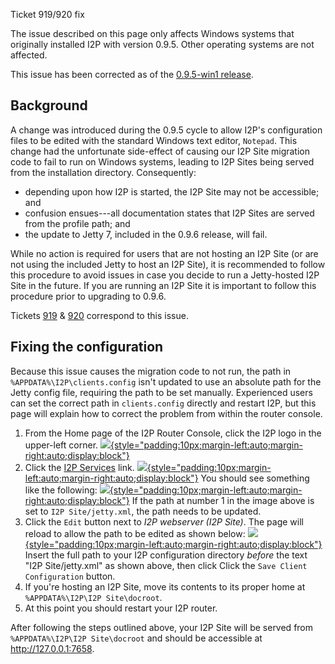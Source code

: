  Ticket 919/920
fix 

The issue described on this page only affects Windows systems that
originally installed I2P with version 0.9.5. Other operating systems are
not affected.

This issue has been corrected as of the [0.9.5-win1
release]().

## Background

A change was introduced during the 0.9.5 cycle to allow I2P\'s
configuration files to be edited with the standard Windows text editor,
`Notepad`. This change had the unfortunate side-effect of causing our
I2P Site migration code to fail to run on Windows systems, leading to
I2P Sites being served from the installation directory. Consequently:

- depending upon how I2P is started, the I2P Site may not be
 accessible; and
- confusion ensues---all documentation states that I2P Sites are
 served from the profile path; and
- the update to Jetty 7, included in the 0.9.6 release, will fail.

While no action is required for users that are not hosting an I2P Site
(or are not using the included Jetty to host an I2P Site), it is
recommended to follow this procedure to avoid issues in case you decide
to run a Jetty-hosted I2P Site in the future. If you are running an I2P
Site it is important to follow this procedure prior to upgrading to
0.9.6.

Tickets [919](https://trac.i2p2.de/ticket/919) &
[920](https://trac.i2p2.de/ticket/920) correspond to this issue.

## Fixing the configuration

Because this issue causes the migration code to not run, the path in
`%APPDATA%\I2P\clients.config` isn\'t updated to use an absolute path
for the Jetty config file, requiring the path to be set manually.
Experienced users can set the correct path in `clients.config` directly
and restart I2P, but this page will explain how to correct the problem
from within the router console.

1. From the Home page of the I2P Router Console, click the I2P logo in
 the upper-left corner.
 [![](images/ticket919/home.png){style="padding:10px;margin-left:auto;margin-right:auto;display:block"}](images/ticket919/home.png)
2. Click the [I2P Services](http://127.0.0.1:7657/configclient) link.
 [![](images/ticket919/i2p-services.png){style="padding:10px;margin-left:auto;margin-right:auto;display:block"}](images/ticket919/i2p-services.png)
 You should see something like the following:
 [![](images/ticket919/paths.png){style="padding:10px;margin-left:auto;margin-right:auto;display:block"}](images/ticket919/paths.png)
 If the path at number 1 in the image above is set to
 `I2P Site/jetty.xml`, the path needs to be updated.
3. Click the `Edit` button next to *I2P webserver (I2P Site)*. The page
 will reload to allow the path to be edited as shown below:
 [![](images/ticket919/edit.png){style="padding:10px;margin-left:auto;margin-right:auto;display:block"}](images/ticket919/edit.png)
 Insert the full path to your I2P configuration directory *before*
 the text \"I2P Site/jetty.xml\" as shown above, then click Click the
 `Save Client Configuration` button.
4. If you\'re hosting an I2P Site, move its contents to its proper home
 at `%APPDATA%\I2P\I2P Site\docroot`.
5. At this point you should restart your I2P router.

After following the steps outlined above, your I2P Site will be served
from `%APPDATA%\I2P\I2P Site\docroot` and should be accessible at
<http://127.0.0.1:7658>.



